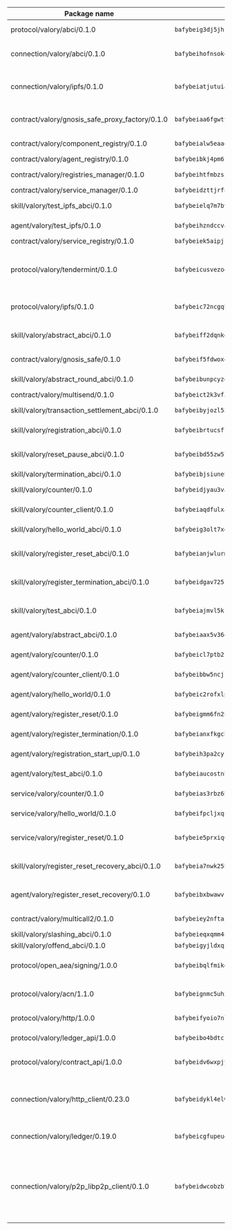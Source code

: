| Package name                                                  | Package hash                                                  | Description                                                                                                                |
| ------------------------------------------------------------- | ------------------------------------------------------------- | -------------------------------------------------------------------------------------------------------------------------- |
| protocol/valory/abci/0.1.0                                    | `bafybeig3dj5jhsowlvg3t73kgobf6xn4nka7rkttakdb2gwsg5bp7rt7q4` | A protocol for ABCI requests and responses.                                                                                |
| connection/valory/abci/0.1.0                                  | `bafybeihofnsokowicviac6yz3uhur52l3mf54s2hz4i2je5ie4vlruouga` | connection to wrap communication with an ABCI server.                                                                      |
| connection/valory/ipfs/0.1.0                                  | `bafybeiatjutuiav7oxl4hszy3oypdwuetr6crjpminush54c5k4nbeciv4` | A connection responsible for uploading and downloading files from IPFS.                                                    |
| contract/valory/gnosis_safe_proxy_factory/0.1.0               | `bafybeiaa6fgwtykrti6i7sbt22raavpsbobsq2xgem4nkbcg744agnmkae` | Gnosis Safe proxy factory (GnosisSafeProxyFactory) contract                                                                |
| contract/valory/component_registry/0.1.0                      | `bafybeialw5eaa4v54s7i3sjsuy6d5k624quhxhziqntwq5hnz4g646sb7m` | Component registry contract                                                                                                |
| contract/valory/agent_registry/0.1.0                          | `bafybeibkj4pm6ziqh2fl3xfsjiou4ibnxlipmvmqhgvc7xwpnaddbtxzli` | Agent registry contract                                                                                                    |
| contract/valory/registries_manager/0.1.0                      | `bafybeihtfmbzsjwsz7kmujzc4bofyoxckekbdi643f762tj3fe4witgjqu` | Registries Manager contract                                                                                                |
| contract/valory/service_manager/0.1.0                         | `bafybeidzttjrfn3kfxubr24axouytshsm57sjl2232g2z3wlitk6dl32em` | Service Manager contract                                                                                                   |
| skill/valory/test_ipfs_abci/0.1.0                             | `bafybeielq7m7bvwczbtdm5snsfl3vu2cipwve4mx3t4i34za7v67xjhdqi` | IPFS e2e testing application.                                                                                              |
| agent/valory/test_ipfs/0.1.0                                  | `bafybeihzndccvaneyhjx2nebvyhoql6zk3fcmbz7tbzszeduynxxr56amy` | Agent for testing the ABCI connection.                                                                                     |
| contract/valory/service_registry/0.1.0                        | `bafybeiek5aipjkljwlptgqujiu5eqofztlx42qhcue2y27grrksl67bwsi` | Service Registry contract                                                                                                  |
| protocol/valory/tendermint/0.1.0                              | `bafybeicusvezoqlmyt6iqomcbwaz3xkhk2qf3d56q5zprmj3xdxfy64k54` | A protocol for communication between two AEAs to share tendermint configuration details.                                   |
| protocol/valory/ipfs/0.1.0                                    | `bafybeic72ncgqbzoz2guj4p4yjqulid7mv6yroeh65hxznloamoveeg7hq` | A protocol specification for IPFS requests and responses.                                                                  |
| skill/valory/abstract_abci/0.1.0                              | `bafybeiff2dqnkeorf343fmb3547fhiznvdw4ewbwl4rqluek2cv6ibl5hi` | The abci skill provides a template of an ABCI application.                                                                 |
| contract/valory/gnosis_safe/0.1.0                             | `bafybeif5fdwoxq5mscrurtuimadmtctyxxeeui45u4g6leqobzls7bsl3u` | Gnosis Safe (GnosisSafeL2) contract                                                                                        |
| skill/valory/abstract_round_abci/0.1.0                        | `bafybeibunpcyzetz4vuzsizwjtmlfcwy3wos6olx5lzm4eem7ntmt63k6u` | abstract round-based ABCI application                                                                                      |
| contract/valory/multisend/0.1.0                               | `bafybeict2k3vf3c4fvzosaq5kku2ivtzsskbomrujmmoicut7eg52onnje` | MultiSend contract                                                                                                         |
| skill/valory/transaction_settlement_abci/0.1.0                | `bafybeibyjozl55uhxo6rk5hj7ehq5bqnxbru2pcmzt37wgx7y4h24m2jpi` | ABCI application for transaction settlement.                                                                               |
| skill/valory/registration_abci/0.1.0                          | `bafybeibrtucsflsk6xxlq3lm5kuljcchyxdqhdmcaoatnufiz7wcogf744` | ABCI application for common apps.                                                                                          |
| skill/valory/reset_pause_abci/0.1.0                           | `bafybeibd55zw5lynzan7kw2v7zqdqs647i4x3qweszc2ggfwrstikwdcry` | ABCI application for resetting and pausing app executions.                                                                 |
| skill/valory/termination_abci/0.1.0                           | `bafybeibjsiunehpmvvp4opp5abylaq6uckv6skjrttqrqnjpil4zjdph5q` | Termination skill.                                                                                                         |
| skill/valory/counter/0.1.0                                    | `bafybeidjyau3vaucwperegdg7mcghlwsa3dch6sykcftiwviqiyzixxoje` | The ABCI Counter application example.                                                                                      |
| skill/valory/counter_client/0.1.0                             | `bafybeiaqdfulxamdshw7fykfkqvkpvjb5bnmhv7ffrjiwdi4ktiulklx6q` | A client for the ABCI counter application.                                                                                 |
| skill/valory/hello_world_abci/0.1.0                           | `bafybeig3olt7xgwyg52k6gxzch7krecgrktya3lqzgystgga33xywjdryy` | Hello World ABCI application.                                                                                              |
| skill/valory/register_reset_abci/0.1.0                        | `bafybeianjwlurmncb4b4umumnublsdau33pdlm6y6o4ofwjzlbynqga5z4` | ABCI application for dummy skill that registers and resets                                                                 |
| skill/valory/register_termination_abci/0.1.0                  | `bafybeidgav725ik6zsxa6ucy4yfnyb6ce2lxbff3ehsukeua5pj22frbp4` | ABCI application for dummy skill that registers and resets                                                                 |
| skill/valory/test_abci/0.1.0                                  | `bafybeiajmvl5kcyhwko6s5owfytaq6dvy3tdthlkqn4ggrde4y5i2nlsja` | ABCI application for testing the ABCI connection.                                                                          |
| agent/valory/abstract_abci/0.1.0                              | `bafybeiaax5v36477s3knhbjesr5bo6ixiwt2jobfvckwoxg7cpehcquhaa` | The abstract ABCI AEA - for testing purposes only.                                                                         |
| agent/valory/counter/0.1.0                                    | `bafybeicl7ptb2zypkq33xtybhzqybmlmmifqxohcg3paccvl5k6jfgkj7y` | The ABCI Counter example as an AEA                                                                                         |
| agent/valory/counter_client/0.1.0                             | `bafybeibbw5ncjrklzc7wujgcsfqgm7bep6eeo6im2ixfyb6fjskewmuepm` | The ABCI Counter example as an AEA                                                                                         |
| agent/valory/hello_world/0.1.0                                | `bafybeic2rofxlpcdhuudvycdmy4e7voxgklij2svrckyqunfdik7u6fo2q` | Hello World ABCI example.                                                                                                  |
| agent/valory/register_reset/0.1.0                             | `bafybeigmm6fn2hyinaelsbcoplkbs7xszwzzbbi3duouejtkcx5kmtx5q4` | Register reset to replicate Tendermint issue.                                                                              |
| agent/valory/register_termination/0.1.0                       | `bafybeianxfkgchvhtymecw6ck6pbat6nhuxcsvvljdrgpugmx2dokjpsfa` | Register terminate to test the termination feature.                                                                        |
| agent/valory/registration_start_up/0.1.0                      | `bafybeih3pa2cyzwyptrqf2zsupa54whonrt3ab7qlq24tbfcoxfo6ojs7q` | Registration start-up ABCI example.                                                                                        |
| agent/valory/test_abci/0.1.0                                  | `bafybeiaucostnbkqk45qrjfbfuncuvqwypz3ou6pwvv3y2oqcwniyiigpu` | Agent for testing the ABCI connection.                                                                                     |
| service/valory/counter/0.1.0                                  | `bafybeias3rbz6bylton5ij47d62i45zhpoph4jlyzs6iyk5i6a5v3q5gbu` | A set of agents incrementing a counter                                                                                     |
| service/valory/hello_world/0.1.0                              | `bafybeifpcljxqnr47xx7yov3zs3piitkrunfnqf4kealj2ubv2tglzlk4a` | A simple demonstration of a simple ABCI application                                                                        |
| service/valory/register_reset/0.1.0                           | `bafybeie5prxiq6qnmty7yxw6qnrxcecehkyr2k2f6l3bvdtt2i4dsijdje` | Test and debug tendermint reset mechanism.                                                                                 |
| skill/valory/register_reset_recovery_abci/0.1.0               | `bafybeia7nwk25hzfbushzfuroe6zh75bo6mr4hoo6zgs5c7rudfbe7qf5a` | ABCI application for dummy skill that registers and resets                                                                 |
| agent/valory/register_reset_recovery/0.1.0                    | `bafybeibxbwawvchslnwisp67efndbjcp6no47pjfh6xqd257vqjlk63oqm` | Agent to showcase hard reset as a recovery mechanism.                                                                      |
| contract/valory/multicall2/0.1.0                              | `bafybeiey2nftajodtjwxhdcjhyhedn4nipixfvccrewiu4aebh3sbdqqm4` | The MakerDAO multicall2 contract.                                                                                          |
| skill/valory/slashing_abci/0.1.0                              | `bafybeieqxqmm4nusbpulprmd5tnrjijs5xwrmsmo7wm2cnzefjac5pjjtq` | Slashing skill.                                                                                                            |
| skill/valory/offend_abci/0.1.0                                | `bafybeigyjldxq5beftb4igdwgo6iyhphe4ytovatyfsz53ldeasvr56uci` | Offend ABCI application.                                                                                                   |
| protocol/open_aea/signing/1.0.0                               | `bafybeibqlfmikg5hk4phzak6gqzhpkt6akckx7xppbp53mvwt6r73h7tk4` | A protocol for communication between skills and decision maker.                                                            |
| protocol/valory/acn/1.1.0                                     | `bafybeignmc5uh3vgpuckljcj2tgg7hdqyytkm6m5b6v6mxtazdcvubibva` | The protocol used for envelope delivery on the ACN.                                                                        |
| protocol/valory/http/1.0.0                                    | `bafybeifyoio7nlh5zzyn5yz7krkou56l22to3cwg7gw5v5o3vxwklibhty` | A protocol for HTTP requests and responses.                                                                                |
| protocol/valory/ledger_api/1.0.0                              | `bafybeibo4bdtcrxi2suyzldwoetjar6pqfzm6vt5xal22ravkkcvdmtksi` | A protocol for ledger APIs requests and responses.                                                                         |
| protocol/valory/contract_api/1.0.0                            | `bafybeidv6wxpjyb2sdyibnmmum45et4zcla6tl63bnol6ztyoqvpl4spmy` | A protocol for contract APIs requests and responses.                                                                       |
| connection/valory/http_client/0.23.0                          | `bafybeidykl4elwbcjkqn32wt5h4h7tlpeqovrcq3c5bcplt6nhpznhgczi` | The HTTP_client connection that wraps a web-based client connecting to a RESTful API specification.                        |
| connection/valory/ledger/0.19.0                               | `bafybeicgfupeudtmvehbwziqfxiz6ztsxr5rxzvalzvsdsspzz73o5fzfi` | A connection to interact with any ledger API and contract API.                                                             |
| connection/valory/p2p_libp2p_client/0.1.0                     | `bafybeidwcobzb7ut3efegoedad7jfckvt2n6prcmd4g7xnkm6hp6aafrva` | The libp2p client connection implements a tcp connection to a running libp2p node as a traffic delegate to send/receive envelopes to/from agents in the DHT. |
